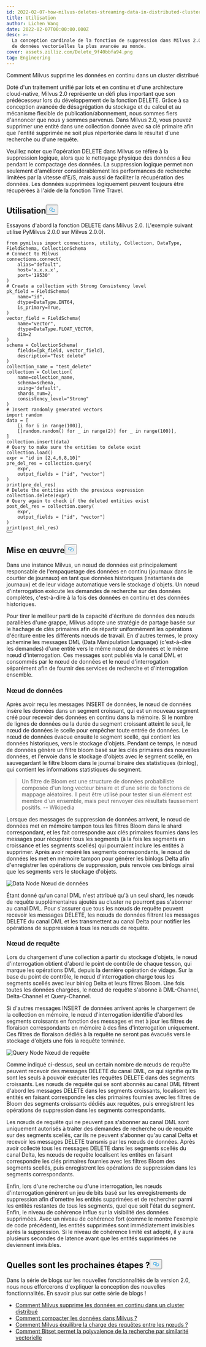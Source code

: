 ```yaml
---
id: 2022-02-07-how-milvus-deletes-streaming-data-in-distributed-cluster.md
title: Utilisation
author: Lichen Wang
date: 2022-02-07T00:00:00.000Z
desc: >-
  La conception cardinale de la fonction de suppression dans Milvus 2.0, la base
  de données vectorielles la plus avancée au monde.
cover: assets.zilliz.com/Delete_9f40bbfa94.png
tag: Engineering
---
```

<custom-h1>Comment Milvus supprime les données en continu dans un cluster distribué</custom-h1><p>Doté d'un traitement unifié par lots et en continu et d'une architecture cloud-native, Milvus 2.0 représente un défi plus important que son prédécesseur lors du développement de la fonction DELETE. Grâce à sa conception avancée de désagrégation du stockage et du calcul et au mécanisme flexible de publication/abonnement, nous sommes fiers d'annoncer que nous y sommes parvenus. Dans Milvus 2.0, vous pouvez supprimer une entité dans une collection donnée avec sa clé primaire afin que l'entité supprimée ne soit plus répertoriée dans le résultat d'une recherche ou d'une requête.</p>
<p>Veuillez noter que l'opération DELETE dans Milvus se réfère à la suppression logique, alors que le nettoyage physique des données a lieu pendant le compactage des données. La suppression logique permet non seulement d'améliorer considérablement les performances de recherche limitées par la vitesse d'E/S, mais aussi de faciliter la récupération des données. Les données supprimées logiquement peuvent toujours être récupérées à l'aide de la fonction Time Travel.</p>
<h2 id="Usage" class="common-anchor-header">Utilisation<button data-href="#Usage" class="anchor-icon" translate="no">
      <svg translate="no"
        aria-hidden="true"
        focusable="false"
        height="20"
        version="1.1"
        viewBox="0 0 16 16"
        width="16"
      >
        <path
          fill="#0092E4"
          fill-rule="evenodd"
          d="M4 9h1v1H4c-1.5 0-3-1.69-3-3.5S2.55 3 4 3h4c1.45 0 3 1.69 3 3.5 0 1.41-.91 2.72-2 3.25V8.59c.58-.45 1-1.27 1-2.09C10 5.22 8.98 4 8 4H4c-.98 0-2 1.22-2 2.5S3 9 4 9zm9-3h-1v1h1c1 0 2 1.22 2 2.5S13.98 12 13 12H9c-.98 0-2-1.22-2-2.5 0-.83.42-1.64 1-2.09V6.25c-1.09.53-2 1.84-2 3.25C6 11.31 7.55 13 9 13h4c1.45 0 3-1.69 3-3.5S14.5 6 13 6z"
        ></path>
      </svg>
    </button></h2><p>Essayons d'abord la fonction DELETE dans Milvus 2.0. (L'exemple suivant utilise PyMilvus 2.0.0 sur Milvus 2.0.0).</p>
<pre><code translate="no" class="language-python"><span class="hljs-keyword">from</span> pymilvus <span class="hljs-keyword">import</span> connections, utility, Collection, DataType, FieldSchema, CollectionSchema
<span class="hljs-comment"># Connect to Milvus</span>
connections.connect(
    alias=<span class="hljs-string">&quot;default&quot;</span>, 
    host=<span class="hljs-string">&#x27;x.x.x.x&#x27;</span>, 
    port=<span class="hljs-string">&#x27;19530&#x27;</span>
)
<span class="hljs-comment"># Create a collection with Strong Consistency level</span>
pk_field = FieldSchema(
    name=<span class="hljs-string">&quot;id&quot;</span>, 
    dtype=DataType.INT64, 
    is_primary=<span class="hljs-literal">True</span>, 
)
vector_field = FieldSchema(
    name=<span class="hljs-string">&quot;vector&quot;</span>, 
    dtype=DataType.FLOAT_VECTOR, 
    dim=<span class="hljs-number">2</span>
)
schema = CollectionSchema(
    fields=[pk_field, vector_field], 
    description=<span class="hljs-string">&quot;Test delete&quot;</span>
)
collection_name = <span class="hljs-string">&quot;test_delete&quot;</span>
collection = Collection(
    name=collection_name, 
    schema=schema, 
    using=<span class="hljs-string">&#x27;default&#x27;</span>, 
    shards_num=<span class="hljs-number">2</span>,
    consistency_level=<span class="hljs-string">&quot;Strong&quot;</span>
)
<span class="hljs-comment"># Insert randomly generated vectors</span>
<span class="hljs-keyword">import</span> random
data = [
    [i <span class="hljs-keyword">for</span> i <span class="hljs-keyword">in</span> <span class="hljs-built_in">range</span>(<span class="hljs-number">100</span>)],
    [[random.random() <span class="hljs-keyword">for</span> _ <span class="hljs-keyword">in</span> <span class="hljs-built_in">range</span>(<span class="hljs-number">2</span>)] <span class="hljs-keyword">for</span> _ <span class="hljs-keyword">in</span> <span class="hljs-built_in">range</span>(<span class="hljs-number">100</span>)],
]
collection.insert(data)
<span class="hljs-comment"># Query to make sure the entities to delete exist</span>
collection.load()
expr = <span class="hljs-string">&quot;id in [2,4,6,8,10]&quot;</span>
pre_del_res = collection.query(
    expr,
    output_fields = [<span class="hljs-string">&quot;id&quot;</span>, <span class="hljs-string">&quot;vector&quot;</span>]
)
<span class="hljs-built_in">print</span>(pre_del_res)
<span class="hljs-comment"># Delete the entities with the previous expression</span>
collection.delete(expr)
<span class="hljs-comment"># Query again to check if the deleted entities exist</span>
post_del_res = collection.query(
    expr,
    output_fields = [<span class="hljs-string">&quot;id&quot;</span>, <span class="hljs-string">&quot;vector&quot;</span>]
)
<span class="hljs-built_in">print</span>(post_del_res)
<button class="copy-code-btn"></button></code></pre>
<h2 id="Implementation" class="common-anchor-header">Mise en œuvre<button data-href="#Implementation" class="anchor-icon" translate="no">
      <svg translate="no"
        aria-hidden="true"
        focusable="false"
        height="20"
        version="1.1"
        viewBox="0 0 16 16"
        width="16"
      >
        <path
          fill="#0092E4"
          fill-rule="evenodd"
          d="M4 9h1v1H4c-1.5 0-3-1.69-3-3.5S2.55 3 4 3h4c1.45 0 3 1.69 3 3.5 0 1.41-.91 2.72-2 3.25V8.59c.58-.45 1-1.27 1-2.09C10 5.22 8.98 4 8 4H4c-.98 0-2 1.22-2 2.5S3 9 4 9zm9-3h-1v1h1c1 0 2 1.22 2 2.5S13.98 12 13 12H9c-.98 0-2-1.22-2-2.5 0-.83.42-1.64 1-2.09V6.25c-1.09.53-2 1.84-2 3.25C6 11.31 7.55 13 9 13h4c1.45 0 3-1.69 3-3.5S14.5 6 13 6z"
        ></path>
      </svg>
    </button></h2><p>Dans une instance Milvus, un nœud de données est principalement responsable de l'empaquetage des données en continu (journaux dans le courtier de journaux) en tant que données historiques (instantanés de journaux) et de leur vidage automatique vers le stockage d'objets. Un nœud d'interrogation exécute les demandes de recherche sur des données complètes, c'est-à-dire à la fois des données en continu et des données historiques.</p>
<p>Pour tirer le meilleur parti de la capacité d'écriture de données des nœuds parallèles d'une grappe, Milvus adopte une stratégie de partage basée sur le hachage de clés primaires afin de répartir uniformément les opérations d'écriture entre les différents nœuds de travail. En d'autres termes, le proxy achemine les messages DML (Data Manipulation Language) (c'est-à-dire les demandes) d'une entité vers le même nœud de données et le même nœud d'interrogation. Ces messages sont publiés via le canal DML et consommés par le nœud de données et le nœud d'interrogation séparément afin de fournir des services de recherche et d'interrogation ensemble.</p>
<h3 id="Data-node" class="common-anchor-header">Nœud de données</h3><p>Après avoir reçu les messages INSERT de données, le nœud de données insère les données dans un segment croissant, qui est un nouveau segment créé pour recevoir des données en continu dans la mémoire. Si le nombre de lignes de données ou la durée du segment croissant atteint le seuil, le nœud de données le scelle pour empêcher toute entrée de données. Le nœud de données évacue ensuite le segment scellé, qui contient les données historiques, vers le stockage d'objets. Pendant ce temps, le nœud de données génère un filtre bloom basé sur les clés primaires des nouvelles données, et l'envoie dans le stockage d'objets avec le segment scellé, en sauvegardant le filtre bloom dans le journal binaire des statistiques (binlog), qui contient les informations statistiques du segment.</p>
<blockquote>
<p>Un filtre de Bloom est une structure de données probabiliste composée d'un long vecteur binaire et d'une série de fonctions de mappage aléatoires. Il peut être utilisé pour tester si un élément est membre d'un ensemble, mais peut renvoyer des résultats faussement positifs.           -- Wikipedia</p>
</blockquote>
<p>Lorsque des messages de suppression de données arrivent, le nœud de données met en mémoire tampon tous les filtres Bloom dans le shard correspondant, et les fait correspondre aux clés primaires fournies dans les messages pour récupérer tous les segments (à la fois les segments en croissance et les segments scellés) qui pourraient inclure les entités à supprimer. Après avoir repéré les segments correspondants, le nœud de données les met en mémoire tampon pour générer les binlogs Delta afin d'enregistrer les opérations de suppression, puis renvoie ces binlogs ainsi que les segments vers le stockage d'objets.</p>
<p>
  
   <span class="img-wrapper"> <img translate="no" src="https://assets.zilliz.com/data_node_2397ad70c3.png" alt="Data Node" class="doc-image" id="data-node" />
   </span> <span class="img-wrapper"> <span>Nœud de données</span> </span></p>
<p>Étant donné qu'un canal DML n'est attribué qu'à un seul shard, les nœuds de requête supplémentaires ajoutés au cluster ne pourront pas s'abonner au canal DML. Pour s'assurer que tous les nœuds de requête peuvent recevoir les messages DELETE, les nœuds de données filtrent les messages DELETE du canal DML et les transmettent au canal Delta pour notifier les opérations de suppression à tous les nœuds de requête.</p>
<h3 id="Query-node" class="common-anchor-header">Nœud de requête</h3><p>Lors du chargement d'une collection à partir du stockage d'objets, le nœud d'interrogation obtient d'abord le point de contrôle de chaque tesson, qui marque les opérations DML depuis la dernière opération de vidage. Sur la base du point de contrôle, le nœud d'interrogation charge tous les segments scellés avec leur binlog Delta et leurs filtres Bloom. Une fois toutes les données chargées, le nœud de requête s'abonne à DML-Channel, Delta-Channel et Query-Channel.</p>
<p>Si d'autres messages INSERT de données arrivent après le chargement de la collection en mémoire, le nœud d'interrogation identifie d'abord les segments croissants en fonction des messages et met à jour les filtres de floraison correspondants en mémoire à des fins d'interrogation uniquement. Ces filtres de floraison dédiés à la requête ne seront pas évacués vers le stockage d'objets une fois la requête terminée.</p>
<p>
  
   <span class="img-wrapper"> <img translate="no" src="https://assets.zilliz.com/query_node_a78b1d664f.png" alt="Query Node" class="doc-image" id="query-node" />
   </span> <span class="img-wrapper"> <span>Nœud de requête</span> </span></p>
<p>Comme indiqué ci-dessus, seul un certain nombre de nœuds de requête peuvent recevoir des messages DELETE du canal DML, ce qui signifie qu'ils sont les seuls à pouvoir exécuter les requêtes DELETE dans des segments croissants. Les nœuds de requête qui se sont abonnés au canal DML filtrent d'abord les messages DELETE dans les segments croissants, localisent les entités en faisant correspondre les clés primaires fournies avec les filtres de Bloom des segments croissants dédiés aux requêtes, puis enregistrent les opérations de suppression dans les segments correspondants.</p>
<p>Les nœuds de requête qui ne peuvent pas s'abonner au canal DML sont uniquement autorisés à traiter des demandes de recherche ou de requête sur des segments scellés, car ils ne peuvent s'abonner qu'au canal Delta et recevoir les messages DELETE transmis par les nœuds de données. Après avoir collecté tous les messages DELETE dans les segments scellés du canal Delta, les nœuds de requête localisent les entités en faisant correspondre les clés primaires fournies avec les filtres Bloom des segments scellés, puis enregistrent les opérations de suppression dans les segments correspondants.</p>
<p>Enfin, lors d'une recherche ou d'une interrogation, les nœuds d'interrogation génèrent un jeu de bits basé sur les enregistrements de suppression afin d'omettre les entités supprimées et de rechercher parmi les entités restantes de tous les segments, quel que soit l'état du segment. Enfin, le niveau de cohérence influe sur la visibilité des données supprimées. Avec un niveau de cohérence fort (comme le montre l'exemple de code précédent), les entités supprimées sont immédiatement invisibles après la suppression. Si le niveau de cohérence limité est adopté, il y aura plusieurs secondes de latence avant que les entités supprimées ne deviennent invisibles.</p>
<h2 id="Whats-next" class="common-anchor-header">Quelles sont les prochaines étapes ?<button data-href="#Whats-next" class="anchor-icon" translate="no">
      <svg translate="no"
        aria-hidden="true"
        focusable="false"
        height="20"
        version="1.1"
        viewBox="0 0 16 16"
        width="16"
      >
        <path
          fill="#0092E4"
          fill-rule="evenodd"
          d="M4 9h1v1H4c-1.5 0-3-1.69-3-3.5S2.55 3 4 3h4c1.45 0 3 1.69 3 3.5 0 1.41-.91 2.72-2 3.25V8.59c.58-.45 1-1.27 1-2.09C10 5.22 8.98 4 8 4H4c-.98 0-2 1.22-2 2.5S3 9 4 9zm9-3h-1v1h1c1 0 2 1.22 2 2.5S13.98 12 13 12H9c-.98 0-2-1.22-2-2.5 0-.83.42-1.64 1-2.09V6.25c-1.09.53-2 1.84-2 3.25C6 11.31 7.55 13 9 13h4c1.45 0 3-1.69 3-3.5S14.5 6 13 6z"
        ></path>
      </svg>
    </button></h2><p>Dans la série de blogs sur les nouvelles fonctionnalités de la version 2.0, nous nous efforcerons d'expliquer la conception des nouvelles fonctionnalités. En savoir plus sur cette série de blogs !</p>
<ul>
<li><a href="https://milvus.io/blog/2022-02-07-how-milvus-deletes-streaming-data-in-distributed-cluster.md">Comment Milvus supprime les données en continu dans un cluster distribué</a></li>
<li><a href="https://milvus.io/blog/2022-2-21-compact.md">Comment compacter les données dans Milvus ?</a></li>
<li><a href="https://milvus.io/blog/2022-02-28-how-milvus-balances-query-load-across-nodes.md">Comment Milvus équilibre la charge des requêtes entre les nœuds ?</a></li>
<li><a href="https://milvus.io/blog/2022-2-14-bitset.md">Comment Bitset permet la polyvalence de la recherche par similarité vectorielle</a></li>
</ul>
